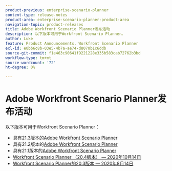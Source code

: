 ```yaml
---
product-previous: enterprise-scenario-planner
content-type: release-notes
product-area: enterprise-scenario-planner-product-area
navigation-topic: product-releases
title: Adobe Workfront Scenario Planner发布活动
description: 以下版本可用于Workfront Scenario Planner。
author: Luke
feature: Product Announcements, Workfront Scenario Planner
exl-id: e0bb6c8b-03e5-4b7a-ae74-d8070b1c6ddb
source-git-commit: f1e463c90641f9221228e335b583cab72762b3bd
workflow-type: tm+mt
source-wordcount: '72'
ht-degree: 0%

---
```


# Adobe Workfront Scenario Planner发布活动

以下版本可用于Workfront Scenario Planner：

<!--* [Adobe Workfront Scenario Planner with the 21.4 release](../../../product-announcements/product-releases/scenario-planner-release-activity/sp-release-21-4.md) -->

* 具有21.3版本的[Adobe Workfront Scenario Planner](../../../product-announcements/product-releases/scenario-planner-release-activity/sp-release-21-3.md)
* 具有21.2版本的[Adobe Workfront Scenario Planner](../../../product-announcements/product-releases/scenario-planner-release-activity/sp-release-21-2.md)
* 具有21.1版本的[Adobe Workfront Scenario Planner](../../../product-announcements/product-releases/scenario-planner-release-activity/sp-release-21-1.md)
* [Workfront Scenario Planner （20.4版本） — 2020年10月14日](../../../product-announcements/product-releases/scenario-planner-release-activity/sp-release-20-4.md)
* [Workfront Scenario Planner的20.3版本 — 2020年8月14日](../../../product-announcements/product-releases/scenario-planner-release-activity/sp-release-20-3.md)

